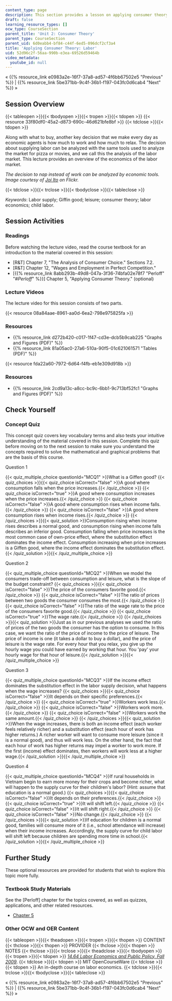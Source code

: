 ```yaml
---
content_type: page
description: This section provides a lesson on applying consumer theory.
draft: false
learning_resource_types: []
ocw_type: CourseSection
parent_title: 'Unit 2: Consumer Theory'
parent_type: CourseSection
parent_uid: 6d0eabb4-bf84-c44f-6ed5-096dcf2cf3a4
title: 'Applying Consumer Theory: Labor'
uid: 52d96c2f-56aa-990b-e3ea-69526d59464b
video_metadata:
  youtube_id: null
---
```

« {{% resource_link e0983a2e-16f7-37a8-ad57-4f6bb67502e5 "Previous" %}} | {{% resource_link 5be371bb-9c4f-36b1-f197-043fc0d6cab4 "Next" %}} »

## Session Overview

{{< tableopen >}}{{< tbodyopen >}}{{< tropen >}}{{< tdopen >}}
{{< resource 33f80df0-45a2-d873-690c-46d621bfe8bf >}}
{{< tdclose >}}{{< tdopen >}}

Along with what to buy, another key decision that we make every day as economic agents is how much to work and how much to relax. The decision about supplying labor can be analyzed with the same tools used to analyze the market for pizza or movies, and we call this the analysis of the labor market. This lecture provides an overview of the economics of the labor market.

_The decision to nap instead of work can be analyzed by economic tools. Image courtesy of_ [_Joi Ito_](http://www.flickr.com/photos/joi/9913697/) _on Flickr._

{{< tdclose >}}{{< trclose >}}{{< tbodyclose >}}{{< tableclose >}}

_Keywords_: Labor supply; Giffin good; leisure; consumer theory; labor economics; child labor.

## Session Activities

### Readings

Before watching the lecture video, read the course textbook for an introduction to the material covered in this session:

- \[R&T\] Chapter 7, "The Analysis of Consumer Choice." Sections 7.2.
- \[R&T\] Chapter 12, "Wages and Employment in Perfect Competition."
- \[{{% resource_link 8abb293b-49d8-047a-3f36-74bfa02e78f7 "Perloff" "#_Perloff_" %}}\] Chapter 5, "Applying Consumer Theory." (optional)

### Lecture Videos

The lecture video for this session consists of two parts.

{{< resource 08a84aae-8961-aa0d-6ea2-798e975825fa >}}

### Resources

- {{% resource_link d272b420-c017-1f47-cd3e-dcb5b9cab225 "Graphs and Figures (PDF)" %}}
- {{% resource_link 81a05ac0-27a6-510a-90f5-01c621061571 "Tables (PDF)" %}}

{{< resource fda22a60-7972-6d64-f4fb-eb1e309d918b >}}

### Resources

- {{% resource_link 2cd9a13c-a8cc-bc9c-6bb1-9c713bf52fc1 "Graphs and Figures (PDF)" %}}

## Check Yourself

### Concept Quiz

This concept quiz covers key vocabulary terms and also tests your intuitive understanding of the material covered in this session. Complete this quiz before moving on to the next session to make sure you understand the concepts required to solve the mathematical and graphical problems that are the basis of this course.

Question 1

{{< quiz_multiple_choice questionId="MCQ1" >}}What is a Giffen good? {{< quiz_choices >}}{{< quiz_choice isCorrect="false" >}}A good where consumption falls when the price increases.{{< /quiz_choice >}} {{< quiz_choice isCorrect="true" >}}A good where consumption increases when the price increases.{{< /quiz_choice >}} {{< quiz_choice isCorrect="false" >}}A good where consumption rises when income falls.{{< /quiz_choice >}} {{< quiz_choice isCorrect="false" >}}A good where consumption rises when income rises.{{< /quiz_choice >}} {{< /quiz_choices >}}{{< quiz_solution >}}Consumption rising when income rises describes a normal good, and consumption rising when income falls describes an inferior good. Consumption falling when price increases is the most common case of own-price effect, where the substitution effect dominates the income effect. Consumption increasing when price increases is a Giffen good, where the income effect dominates the substitution effect.{{< /quiz_solution >}}{{< /quiz_multiple_choice >}}

Question 2

{{< quiz_multiple_choice questionId="MCQ2" >}}When we model the consumers trade-off between consumption and leisure, what is the slope of the budget constraint? {{< quiz_choices >}}{{< quiz_choice isCorrect="false" >}}The price of the consumers favorite good.{{< /quiz_choice >}} {{< quiz_choice isCorrect="false" >}}The ratio of prices between two goods the consumer consumes the most.{{< /quiz_choice >}} {{< quiz_choice isCorrect="false" >}}The ratio of the wage rate to the price of the consumers favorite good.{{< /quiz_choice >}} {{< quiz_choice isCorrect="true" >}}The wage rate.{{< /quiz_choice >}} {{< /quiz_choices >}}{{< quiz_solution >}}Just as in our previous analyses we used the ratio of prices of the two goods the consumer has the option to consume. In this case, we want the ratio of the price of income to the price of leisure. The price of income is one (it takes a dollar to buy a dollar), and the price of leisure is the wage rate. For every hour that you relax, you give up the hourly wage you could have earned by working that hour. You 'pay' your hourly wage for that hour of leisure.{{< /quiz_solution >}}{{< /quiz_multiple_choice >}}

Question 3

{{< quiz_multiple_choice questionId="MCQ3" >}}If the income effect dominates the substitution effect in the labor supply decision, what happens when the wage increases? {{< quiz_choices >}}{{< quiz_choice isCorrect="false" >}}It depends on their specific preferences.{{< /quiz_choice >}} {{< quiz_choice isCorrect="true" >}}Workers work less.{{< /quiz_choice >}} {{< quiz_choice isCorrect="false" >}}Workers work more.{{< /quiz_choice >}} {{< quiz_choice isCorrect="false" >}}Workers work the same amount.{{< /quiz_choice >}} {{< /quiz_choices >}}{{< quiz_solution >}}When the wage increases, there is both an income effect (each worker feels relatively richer) and a substitution effect (each hour of work has higher returns.) A richer worker will want to consume more leisure (since it is a normal good), and thus will work less. On the other hand, the fact that each hour of work has higher returns may impel a worker to work more. If the first (income) effect dominates, then workers will work less at a higher wage.{{< /quiz_solution >}}{{< /quiz_multiple_choice >}}

Question 4

{{< quiz_multiple_choice questionId="MCQ4" >}}If rural households in Vietnam begin to earn more money for their crops and become richer, what will happen to the supply curve for their children's labor? (Hint: assume that education is a normal good.) {{< quiz_choices >}}{{< quiz_choice isCorrect="false" >}}It depends on their preferences.{{< /quiz_choice >}} {{< quiz_choice isCorrect="true" >}}It will shift left.{{< /quiz_choice >}} {{< quiz_choice isCorrect="false" >}}It will shift right.{{< /quiz_choice >}} {{< quiz_choice isCorrect="false" >}}No change.{{< /quiz_choice >}} {{< /quiz_choices >}}{{< quiz_solution >}}If education for children is a normal good, families will consume more of it (i.e., school attendance will increase) when their income increases. Accordingly, the supply curve for child labor will shift left because children are spending more time in school.{{< /quiz_solution >}}{{< /quiz_multiple_choice >}}

## Further Study

These optional resources are provided for students that wish to explore this topic more fully.

### Textbook Study Materials

See the \[Perloff\] chapter for the topics covered, as well as quizzes, applications, and other related resources.

- [Chapter 5](http://faculty.bcitbusiness.ca/kevinw/6500/Perloff/05M_Perloff_8008884_02_Micro_C05.pdf)

### Other OCW and OER Content

{{< tableopen >}}{{< theadopen >}}{{< tropen >}}{{< thopen >}}
CONTENT
{{< thclose >}}{{< thopen >}}
PROVIDER
{{< thclose >}}{{< thopen >}}
NOTES
{{< thclose >}}{{< trclose >}}{{< theadclose >}}{{< tbodyopen >}}{{< tropen >}}{{< tdopen >}}
[_14.64 Labor Economics and Public Policy, Fall 2009_](/courses/14-64-labor-economics-and-public-policy-fall-2009).
{{< tdclose >}}{{< tdopen >}}
MIT OpenCourseWare
{{< tdclose >}}{{< tdopen >}}
An in-depth course on labor economics.
{{< tdclose >}}{{< trclose >}}{{< tbodyclose >}}{{< tableclose >}}

« {{% resource_link e0983a2e-16f7-37a8-ad57-4f6bb67502e5 "Previous" %}} | {{% resource_link 5be371bb-9c4f-36b1-f197-043fc0d6cab4 "Next" %}} »